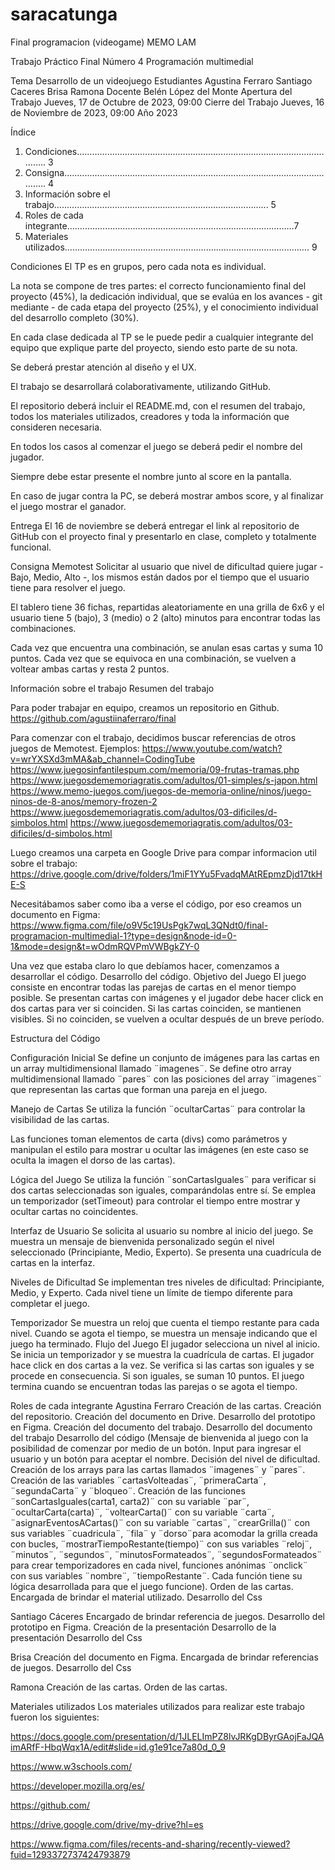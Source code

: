# saracatunga
Final programacion (videogame) MEMO LAM

Trabajo Práctico Final Número 4
Programación multimedial

Tema
Desarrollo de un videojuego
Estudiantes
Agustina Ferraro
Santiago Caceres
Brisa
Ramona
Docente
Belén López del Monte
Apertura del Trabajo
Jueves, 17 de Octubre de 2023, 09:00
Cierre del Trabajo
Jueves, 16 de Noviembre de 2023, 09:00
Año
2023



Índice
1. Condiciones…………………….……………………………………………....………………….…. 3
2. Consigna..……...……………...………………………………………………..………………….…. 4
3. Información sobre el trabajo……………………………………………….………………………... 5
4. Roles de cada integrante…….……..……………………….…..…...………………………………7
5. Materiales utilizados...…...…………..……………………….…..…...….…………………………. 9

















Condiciones
El TP es en grupos, pero cada nota es individual.

La nota se compone de tres partes: el correcto funcionamiento final del proyecto (45%), la dedicación individual, que se evalúa en los avances - git mediante - de cada etapa del proyecto (25%), y el conocimiento individual del desarrollo completo (30%).

En cada clase dedicada al TP se le puede pedir a cualquier integrante del equipo que explique parte del proyecto, siendo esto parte de su nota.

Se deberá prestar atención al diseño y el UX.

El trabajo se desarrollará colaborativamente, utilizando GitHub.

El repositorio deberá incluir el README.md, con el resumen del trabajo, todos los materiales utilizados, creadores y toda la información que consideren necesaria.

En todos los casos al comenzar el juego se deberá pedir el nombre del jugador.

Siempre debe estar presente el nombre junto al score en la pantalla.

En caso de jugar contra la PC, se deberá mostrar ambos score, y al finalizar el juego mostrar el ganador.

Entrega
El 16 de noviembre se deberá entregar el link al repositorio de GitHub con el proyecto final y presentarlo en clase, completo y totalmente funcional.





Consigna
Memotest
Solicitar al usuario que nivel de dificultad quiere jugar - Bajo, Medio, Alto -, los mismos están dados por el tiempo que el usuario tiene para resolver el juego.

El tablero tiene 36 fichas, repartidas aleatoriamente en una grilla de 6x6 y el usuario tiene 5 (bajo), 3 (medio) o 2 (alto) minutos para encontrar todas las combinaciones.

Cada vez que encuentra una combinación, se anulan esas cartas y suma 10 puntos. Cada vez que se equivoca en una combinación, se vuelven a voltear ambas cartas y resta 2 puntos.
















Información sobre el trabajo
Resumen del trabajo

Para poder trabajar en equipo, creamos un repositorio en Github.
https://github.com/agustiinaferraro/final 

Para comenzar con el trabajo, decidimos buscar referencias de otros juegos de Memotest. Ejemplos: 
https://www.youtube.com/watch?v=wrYXSXd3mMA&ab_channel=CodingTube 
https://www.juegosinfantilespum.com/memoria/09-frutas-tramas.php
https://www.juegosdememoriagratis.com/adultos/01-simples/s-japon.html
https://www.memo-juegos.com/juegos-de-memoria-online/ninos/juego-ninos-de-8-anos/memory-frozen-2 
https://www.juegosdememoriagratis.com/adultos/03-dificiles/d-simbolos.html 
https://www.juegosdememoriagratis.com/adultos/03-dificiles/d-simbolos.html 

Luego creamos una carpeta en Google Drive para compar informacion util sobre el trabajo: https://drive.google.com/drive/folders/1miF1YYu5FvadqMAtREpmzDjd17tkHE-S 

Necesitábamos saber como iba a verse el código, por eso creamos un documento en Figma:
https://www.figma.com/file/o9V5c19UsPgk7wqL3QNdt0/final-programacion-multimedial-1?type=design&node-id=0-1&mode=design&t=wOdmRQVPmVWBgkZY-0 

Una vez que estaba claro lo que debíamos hacer, comenzamos a desarrollar el código.
Desarrollo del código.
Objetivo del Juego
El juego consiste en encontrar todas las parejas de cartas en el menor tiempo posible.
Se presentan cartas con imágenes y el jugador debe hacer click en dos cartas para ver si coinciden.
Si las cartas coinciden, se mantienen visibles. Si no coinciden, se vuelven a ocultar después de un breve período.

Estructura del Código

Configuración Inicial
Se define un conjunto de imágenes para las cartas en un array multidimensional llamado ¨imagenes¨.
Se define otro array multidimensional llamado ¨pares¨ con las posiciones del array ¨imagenes¨ que representan las cartas que forman una pareja en el juego.

Manejo de Cartas
Se utiliza la función ¨ocultarCartas¨ para controlar la visibilidad de las cartas.

Las funciones toman elementos de carta (divs) como parámetros y manipulan el estilo para mostrar u ocultar las imágenes (en este caso se oculta la imagen el dorso de las cartas).

Lógica del Juego
Se utiliza la función ¨sonCartasIguales¨ para verificar si dos cartas seleccionadas son iguales, comparándolas entre sí.
Se emplea un temporizador (setTimeout) para controlar el tiempo entre mostrar y ocultar cartas no coincidentes.

Interfaz de Usuario
Se solicita al usuario su nombre al inicio del juego.
Se muestra un mensaje de bienvenida personalizado según el nivel seleccionado (Principiante, Medio, Experto).
Se presenta una cuadrícula de cartas en la interfaz.

Niveles de Dificultad
Se implementan tres niveles de dificultad: Principiante, Medio, y Experto.
Cada nivel tiene un límite de tiempo diferente para completar el juego.

Temporizador
Se muestra un reloj que cuenta el tiempo restante para cada nivel.
Cuando se agota el tiempo, se muestra un mensaje indicando que el juego ha terminado.
Flujo del Juego
El jugador selecciona un nivel al inicio.
Se inicia un temporizador y se muestra la cuadrícula de cartas.
El jugador hace click en dos cartas a la vez.
Se verifica si las cartas son iguales y se procede en consecuencia.
Si son iguales, se suman 10 puntos.
El juego termina cuando se encuentran todas las parejas o se agota el tiempo.

Roles de cada integrante
Agustina Ferraro
Creación de las cartas.
Creación del repositorio.
Creación del documento en Drive.
Desarrollo del prototipo en Figma.
Creación del documento del trabajo.
Desarrollo del documento del trabajo
Desarrollo del código (Mensaje de bienvenida al juego con la posibilidad de comenzar por medio de un botón. Input para ingresar el usuario y un botón para aceptar el nombre. Decisión del nivel de dificultad. Creación de los arrays para las cartas llamados ¨imagenes¨ y ¨pares¨. Creación de las variables ¨cartasVolteadas¨, ¨primeraCarta¨, ¨segundaCarta¨ y ¨bloqueo¨. Creación de las funciones ¨sonCartasIguales(carta1, carta2)¨ con su variable ¨par¨, ¨ocultarCarta(carta)¨, ¨voltearCarta()¨ con su variable ¨carta¨, ¨asignarEventosACartas()¨ con su variable ¨cartas¨, ¨crearGrilla()¨ con sus variables ¨cuadricula¨, ¨fila¨ y ¨dorso¨para acomodar la grilla creada con bucles, ¨mostrarTiempoRestante(tiempo)¨ con sus variables ¨reloj¨, ¨minutos¨, ¨segundos¨, ¨minutosFormateados¨, ¨segundosFormateados¨ para crear temporizadores en cada nivel, funciones anónimas ¨onclick¨ con sus variables ¨nombre¨, ¨tiempoRestante¨. Cada función tiene su lógica desarrollada para que el juego funcione).
Orden de las cartas.
Encargada de brindar el material utilizado.
Desarrollo del Css

Santiago Cáceres
Encargado de brindar referencia de juegos.
Desarrollo del prototipo en Figma.
Creación de la presentación
Desarrollo de la presentación
Desarrollo del Css

Brisa
Creación del documento en Figma.
Encargada de brindar referencias de juegos.
Desarrollo del Css

Ramona
Creación de las cartas.
Orden de las cartas.
















Materiales utilizados
Los materiales utilizados para realizar este trabajo fueron los siguientes:

https://docs.google.com/presentation/d/1JLELImPZ8lvJRKgDByrGAojFaJQAimARfF-HbqWqx1A/edit#slide=id.g1e91ce7a80d_0_9 

https://www.w3schools.com/ 

https://developer.mozilla.org/es/ 

https://github.com/ 

https://drive.google.com/drive/my-drive?hl=es 

https://www.figma.com/files/recents-and-sharing/recently-viewed?fuid=1293372737424793879 



